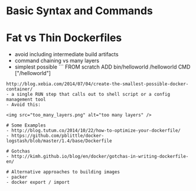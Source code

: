 # Basic Syntax and Commands
# Fat vs Thin Dockerfiles
- avoid including intermediate build artifacts
- command chaining vs many layers
- simplest possible ```
FROM scratch
ADD bin/helloworld /helloworld
CMD ["/helloworld"]
```
http://blog.xebia.com/2014/07/04/create-the-smallest-possible-docker-container/
- a single RUN step that calls out to shell script or a config management tool
- Avoid this:

<img src="too_many_layers.png" alt="too many layers" />

# Some Examples
- http://blog.tutum.co/2014/10/22/how-to-optimize-your-dockerfile/
- https://github.com/pblittle/docker-logstash/blob/master/1.4/base/Dockerfile

# Gotchas
- http://kimh.github.io/blog/en/docker/gotchas-in-writing-dockerfile-en/

# Alternative approaches to building images
- packer
- docker export / import
